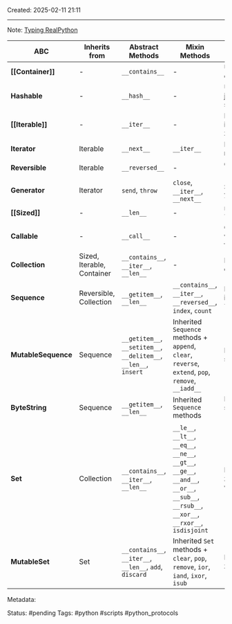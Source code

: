 Created: 2025-02-11 21:11

--- 
Note: 
[Typing RealPython]([https://realpython.com/python-protocol/#predefined-protocols-in-python](https://realpython.com/python-protocol/#predefined-protocols-in-python))

| ABC                 | Inherits from              | Abstract Methods                                                 | Mixin Methods                                                                                                                               | Istotne rzeczy o protokole                 |
| ------------------- | -------------------------- | ---------------------------------------------------------------- | ------------------------------------------------------------------------------------------------------------------------------------------- | ------------------------------------------ |
| **[[Container]]**   | -                          | `__contains__`                                                   | -                                                                                                                                           | Umożliwia operator `in`                    |
| **Hashable**        | -                          | `__hash__`                                                       | -                                                                                                                                           | Umożliwia użycie jako klucz w słownikach   |
| **[[Iterable]]**    | -                          | `__iter__`                                                       | -                                                                                                                                           | Definiuje iterowalność, zwraca iterator    |
| **Iterator**        | Iterable                   | `__next__`                                                       | `__iter__`                                                                                                                                  | Iterowalny obiekt z metodą `__next__`      |
| **Reversible**      | Iterable                   | `__reversed__`                                                   | -                                                                                                                                           | Obsługuje `reversed(obj)`                  |
| **Generator**       | Iterator                   | `send`, `throw`                                                  | `close`, `__iter__`, `__next__`                                                                                                             | Specjalny iterator z `yield`               |
| **[[Sized]]**       | -                          | `__len__`                                                        | -                                                                                                                                           | Umożliwia użycie `len(obj)`                |
| **Callable**        | -                          | `__call__`                                                       | -                                                                                                                                           | Obiekt można wywołać jak funkcję           |
| **Collection**      | Sized, Iterable, Container | `__contains__`, `__iter__`, `__len__`                            | -                                                                                                                                           | Bazowy interfejs dla kolekcji              |
| **Sequence**        | Reversible, Collection     | `__getitem__`, `__len__`                                         | `__contains__`, `__iter__`, `__reversed__`, `index`, `count`                                                                                | Kolekcja indeksowana, np. `list`, `tuple`  |
| **MutableSequence** | Sequence                   | `__getitem__`, `__setitem__`, `__delitem__`, `__len__`, `insert` | Inherited `Sequence` methods + `append`, `clear`, `reverse`, `extend`, `pop`, `remove`, `__iadd__`                                          | Modyfikowalna sekwencja jak `list`         |
| **ByteString**      | Sequence                   | `__getitem__`, `__len__`                                         | Inherited `Sequence` methods                                                                                                                | Immutable sekwencja bajtów (`bytes`)       |
| **Set**             | Collection                 | `__contains__`, `__iter__`, `__len__`                            | `__le__`, `__lt__`, `__eq__`, `__ne__`, `__gt__`, `__ge__`, `__and__`, `__or__`, `__sub__`, `__rsub__`, `__xor__`, `__rxor__`, `isdisjoint` | Nieuporządkowany zbiór unikalnych wartości |
| **MutableSet**      | Set                        | `__contains__`, `__iter__`, `__len__`, `add`, `discard`          | Inherited `Set` methods + `clear`, `pop`, `remove`, `ior`, `iand`, `ixor`, `isub`                                                           | Modyfikowalny zbiór jak `set`              |
Metadata: 

Status: #pending 
Tags: #python #scripts #python_protocols